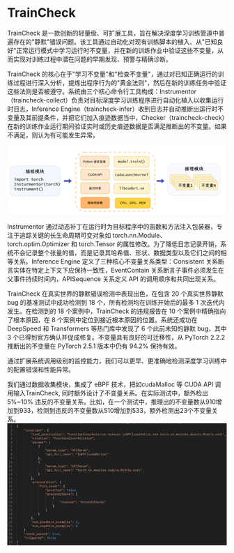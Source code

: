 # TrainCheck
TrainCheck 是一款创新的轻量级、可扩展工具，旨在解决深度学习训练管道中普遍存在的"静默"错误问题。该工具通过自动化对现有训练脚本的植入、从"已知良好"正常运行模式中学习运行时不变量，并在新的训练作业中验证这些不变量，从而实现对训练过程中潜在问题的早期发现、预警与精确诊断。

TrainCheck 的核心在于"学习不变量"和"检查不变量"，通过对已知正确运行的训练过程进行深入分析，提炼出程序行为的"黄金法则"，然后在新的训练任务中验证这些法则是否被遵守。系统由三个核心命令行工具构成：Instrumentor（traincheck-collect）负责对目标深度学习训练程序进行自动化植入以收集运行时日志，Inference Engine（traincheck-infer）收到日志并自动推断出运行时不变量及其前提条件，并把它们加入痕迹数据当中，Checker（traincheck-check）在新的训练作业运行期间验证实时或历史痕迹数据是否满足推断出的不变量。如果不满足，则认为有可能发生异常。

![traincheck](image-12.png)

Instrumentor 通过动态补丁在运行时为目标程序中的函数和方法注入包装器，专注于追踪关键的长生命周期可变对象如 torch.nn.Module、torch.optim.Optimizer 和 torch.Tensor 的属性修改。为了降低日志记录开销，系统不会记录整个张量的值，而是记录其哈希值、形状、数据类型以及它们之间的相等关系。Inference Engine 定义了三种核心不变量关系类型：Consistent 关系断言实体在特定上下文下应保持一致性，EventContain 关系断言子事件必须发生在父事件持续时间内，APISequence 关系定义 API 的调用顺序和共同出现关系。

TrainCheck 在真实世界的静默错误检测中表现出色，在包含 20 个真实世界静默 bug 的基准测试中成功检测到 18 个，所有检测均在训练开始后的最多 1 次迭代内发生。在检测到的 18 个案例中，TrainCheck 的违规报告在 10 个案例中精确指向了根本原因，在 8 个案例中定位到接近根本原因的位置。系统还成功在 DeepSpeed 和 Transformers 等热门库中发现了 6 个此前未知的静默 bug，其中 3 个已得到官方确认并促成修复。不变量具有良好的可迁移性，从 PyTorch 2.2.2 推断出的不变量在 PyTorch 2.5.1 版本中仍有 94.2% 保持有效。

通过扩展系统调用级别的监控能力，我们可以更早、更准确地检测深度学习训练中的配置错误和性能异常。

我们通过数据收集模块，集成了 eBPF 技术，把如cudaMalloc 等 CUDA API 调用输入TrainCheck, 同时额外设计了不变量关系。在实际测试中，额外检出 5%~10% 违反的不变量关系。比如，在一个测试中，推理出的不变量数从910增加到933，检测到违反的不变量数从510增加到533，额外检测出23个不变量关系。
![TrainCheck新增不变量示例](image-13.png)